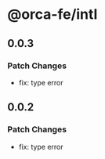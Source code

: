 # @orca-fe/intl

## 0.0.3

### Patch Changes

- fix: type error

## 0.0.2

### Patch Changes

- fix: type error
